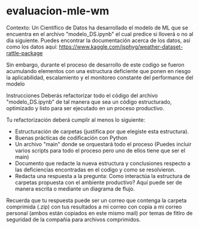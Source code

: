 # evaluacion-mle-wm

Contexto:
Un Científico de Datos ha desarrollado el modelo de ML que se encuentra en el archivo "modelo_DS.ipynb" el cual predice si lloverá o no al dia siguiente. Puedes encontrar la documentación acerca de los datos, así como los datos aquí: https://www.kaggle.com/jsphyg/weather-dataset-rattle-package

Sin embargo, durante el proceso de desarrollo de este codigo se fueron acumulando elementos con una estructura deficiente que ponen en riesgo la aplicabilidad, escalamiento y el monitoreo constante del performance del modelo

Instrucciones
Deberás refactorizar todo el código del archivo "modelo_DS.ipynb" de tal manera que sea un código estructurado, optimizado y listo para ser ejecutado en un proceso productivo. 

Tu refactorización deberá cumplir al menos lo siguiente:

* Estructuración de carpetas (justifica por que elegiste esta estructura).
* Buenas prácticas de codificación con Python
* Un archivo "main" donde se orquestará todo el proceso  (Puedes incluir varios scripts para todo el proceso pero uno de ellos tiene que ser el main)
* Documento que redacte la nueva estructura y conclusiones respecto a las deficiencias encontradas en el codigo y como se resolvieron.
* Redacta una respuesta a la pregunta: Como interactúa la estructura de carpetas propuesta con el ambiente productivo? Aquí puede ser de manera escrita o mediante un diagrama de flujo.

Recuerda que tu respuesta puede ser un correo que contenga la carpeta comprimida (.zip) con tus resultados a mi correo con copia a mi correo personal (ambos están copiados en este mismo mail) por temas de fitlro de seguridad de la compañia para archivos comprimidos.
